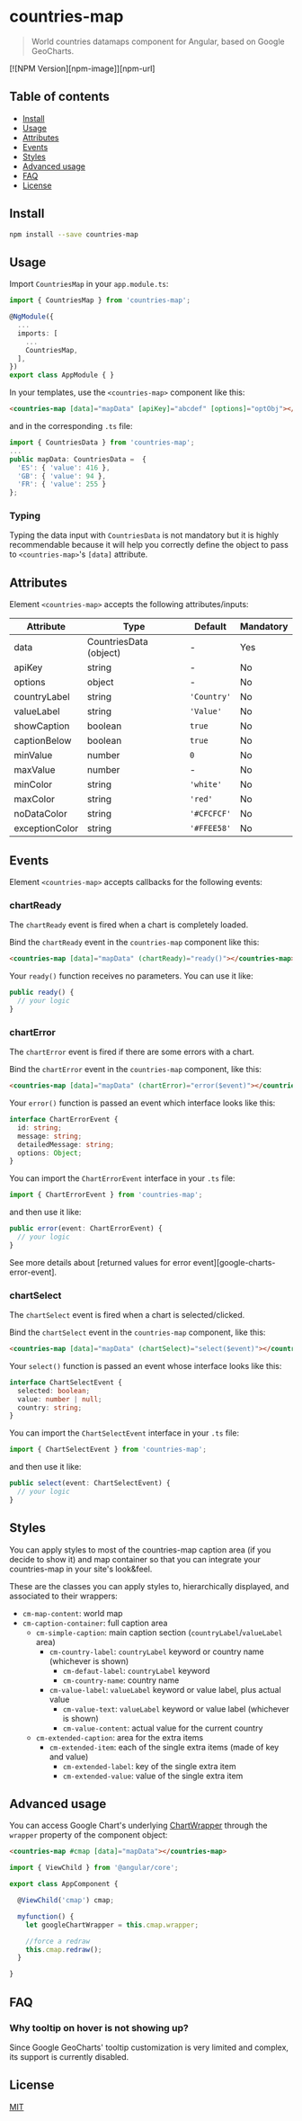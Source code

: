 # countries-map

> World countries datamaps component for Angular, based on Google GeoCharts.

[![NPM Version][npm-image]][npm-url]

## Table of contents

* [Install](#install)
* [Usage](#usage)
* [Attributes](#attributes)
* [Events](#events)
* [Styles](#styles)
* [Advanced usage](#advanced-usage)
* [FAQ](#faq)
* [License](#license)


## Install

```bash
npm install --save countries-map
```

## Usage

Import `CountriesMap` in your `app.module.ts`:
```ts
import { CountriesMap } from 'countries-map';

@NgModule({
  ...
  imports: [
    ...
    CountriesMap,
  ],
})
export class AppModule { }
```

In your templates, use the `<countries-map>` component like this:
```html
<countries-map [data]="mapData" [apiKey]="abcdef" [options]="optObj"></countries-map>
```
and in the corresponding `.ts` file:
```ts
import { CountriesData } from 'countries-map';
...
public mapData: CountriesData =  {
  'ES': { 'value': 416 },
  'GB': { 'value': 94 },
  'FR': { 'value': 255 }
};
```

### Typing

Typing the data input with `CountriesData` is not mandatory but it is highly recommendable because it will help you correctly define the object to pass to `<countries-map>`'s `[data]` attribute.

## Attributes

Element `<countries-map>` accepts the following attributes/inputs:

Attribute | Type | Default | Mandatory
--- | --- | --- | ---
data | CountriesData (object) | - | Yes
apiKey | string | - | No
options | object | - | No
countryLabel | string | `'Country'` | No
valueLabel | string | `'Value'` | No
showCaption | boolean | `true` | No
captionBelow | boolean | `true` | No
minValue | number | `0` | No
maxValue | number | - | No
minColor | string | `'white'` | No
maxColor | string | `'red'` | No
noDataColor | string | `'#CFCFCF'` | No
exceptionColor | string | `'#FFEE58'` | No

## Events

Element `<countries-map>` accepts callbacks for the following events:

### chartReady

The `chartReady` event is fired when a chart is completely loaded.

Bind the `chartReady` event in the `countries-map` component like this:
```html
<countries-map [data]="mapData" (chartReady)="ready()"></countries-map>
```

Your `ready()` function receives no parameters. You can use it like:
```ts
public ready() {
  // your logic
}
```

### chartError

The `chartError` event is fired if there are some errors with a chart.

Bind the `chartError` event in the `countries-map` component, like this:
```html
<countries-map [data]="mapData" (chartError)="error($event)"></countries-map>
```

Your `error()` function is passed an event which interface looks like this:
```ts
interface ChartErrorEvent {
  id: string;
  message: string;
  detailedMessage: string;
  options: Object;
}
```

You can import the `ChartErrorEvent` interface in your `.ts` file:
```ts
import { ChartErrorEvent } from 'countries-map';
```

and then use it like:
```ts
public error(event: ChartErrorEvent) {
  // your logic
}
```

See more details about [returned values for error event][google-charts-error-event].

### chartSelect

The `chartSelect` event is fired when a chart is selected/clicked.

Bind the `chartSelect` event in the `countries-map` component, like this:
```html
<countries-map [data]="mapData" (chartSelect)="select($event)"></countries-map>
```

Your `select()` function is passed an event whose interface looks like this:
```ts
interface ChartSelectEvent {
  selected: boolean;
  value: number | null;
  country: string;
}
```

You can import the `ChartSelectEvent` interface in your `.ts` file:
```ts
import { ChartSelectEvent } from 'countries-map';
```

and then use it like:
```ts
public select(event: ChartSelectEvent) {
  // your logic
}
```

## Styles

You can apply styles to most of the countries-map caption area (if you decide to show it) and map container so that you can integrate your countries-map in your site's look&feel.

These are the classes you can apply styles to, hierarchically displayed, and associated to their wrappers:

* `cm-map-content`: world map
* `cm-caption-container`: full caption area
  * `cm-simple-caption`: main caption section (`countryLabel`/`valueLabel` area)
    * `cm-country-label`: `countryLabel` keyword or country name (whichever is shown)
      * `cm-defaut-label`: `countryLabel` keyword
      * `cm-country-name`: country name
    * `cm-value-label`: `valueLabel` keyword or value label, plus actual value
      * `cm-value-text`: `valueLabel` keyword or value label (whichever is shown)
      * `cm-value-content`: actual value for the current country
  * `cm-extended-caption`: area for the extra items
    * `cm-extended-item`: each of the single extra items (made of key and value)
      * `cm-extended-label`: key of the single extra item
      * `cm-extended-value`: value of the single extra item

## Advanced usage
You can access Google Chart's underlying [ChartWrapper](https://developers.google.com/chart/interactive/docs/reference#chartwrapperobject) through the
`wrapper` property of the component object:
```html
<countries-map #cmap [data]="mapData"></countries-map>
```

```ts
import { ViewChild } from '@angular/core';

export class AppComponent {

  @ViewChild('cmap') cmap;

  myfunction() {
    let googleChartWrapper = this.cmap.wrapper;

    //force a redraw
    this.cmap.redraw();
  }

}
```

## FAQ

### Why tooltip on hover is not showing up?
Since Google GeoCharts' tooltip customization is very limited and complex, its support is currently disabled.

## License

[MIT](LICENSE.md)
